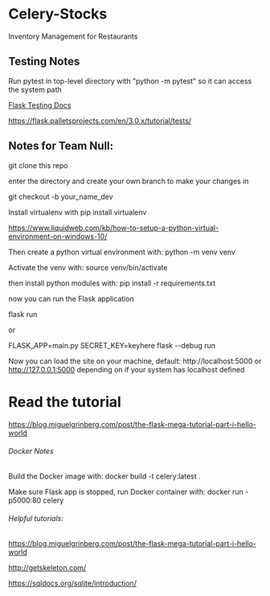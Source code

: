 # Celery-Stocks
Inventory Management for Restaurants

## Testing Notes
Run pytest in top-level directory with "python -m pytest" so it can access the system path 

[Flask Testing Docs](https://flask.palletsprojects.com/en/3.0.x/testing/)

https://flask.palletsprojects.com/en/3.0.x/tutorial/tests/

## Notes for Team Null:

git clone this repo

enter the directory and create your own branch to make your changes in

git checkout -b your_name_dev

Install virtualenv with pip install virtualenv

https://www.liquidweb.com/kb/how-to-setup-a-python-virtual-environment-on-windows-10/

Then create a python virtual environment with: python -m venv venv

Activate the venv with: source venv/bin/activate

then install python modules with: pip install -r requirements.txt 

now you can run the Flask application

flask run

or 

FLASK_APP=main.py SECRET_KEY=keyhere flask --debug run

Now you can load the site on your machine, default: http://localhost:5000
or http://127.0.0.1:5000 depending on if your system has localhost defined

# Read the tutorial

https://blog.miguelgrinberg.com/post/the-flask-mega-tutorial-part-i-hello-world

###### Docker Notes
Build the Docker image with: docker build -t celery:latest .  

Make sure Flask app is stopped, run Docker container with: docker run -p5000:80 celery

###### Helpful tutorials:

https://blog.miguelgrinberg.com/post/the-flask-mega-tutorial-part-i-hello-world

http://getskeleton.com/

https://sqldocs.org/sqlite/introduction/

